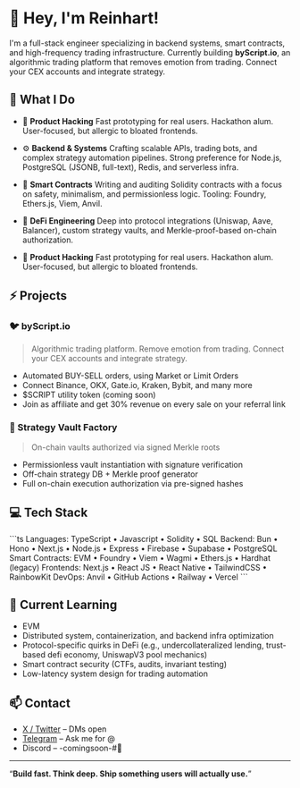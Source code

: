 # 👋 Hey, I'm Reinhart!

I'm a full-stack engineer specializing in backend systems, smart contracts, and high-frequency trading infrastructure. Currently building **byScript.io**, an algorithmic trading platform that removes emotion from trading. Connect your CEX accounts and integrate strategy.

## 🧠 What I Do

- 🧪 **Product Hacking**
  Fast prototyping for real users. Hackathon alum. User-focused, but allergic to bloated frontends.

- ⚙️ **Backend & Systems**
  Crafting scalable APIs, trading bots, and complex strategy automation pipelines. Strong preference for Node.js, PostgreSQL (JSONB, full-text), Redis, and serverless infra.

- 🔐 **Smart Contracts**
  Writing and auditing Solidity contracts with a focus on safety, minimalism, and permissionless logic. Tooling: Foundry, Ethers.js, Viem, Anvil.

- 🧬 **DeFi Engineering**
  Deep into protocol integrations (Uniswap, Aave, Balancer), custom strategy vaults, and Merkle-proof-based on-chain authorization.

- 🧪 **Product Hacking**
  Fast prototyping for real users. Hackathon alum. User-focused, but allergic to bloated frontends.

## ⚡️ Projects

<!-- ### 🐦 Tweetonium
> NFT minting via Twitter. For creators. No wallets needed.
- Mention bot listener that triggers web3 actions
- Custodial wallet infra
- Mint-on-mention + revenue sharing logic
- Built with Firestore (migrating to Postgres), Cloud Functions, and Solidity -->
### 🐦 byScript.io
> Algorithmic trading platform. Remove emotion from trading. Connect your CEX accounts and integrate strategy.
- Automated BUY-SELL orders, using Market or Limit Orders
- Connect Binance, OKX, Gate.io, Kraken, Bybit, and many more
- $SCRIPT utility token (coming soon)
- Join as affiliate and get 30% revenue on every sale on your referral link

### 🧠 Strategy Vault Factory
> On-chain vaults authorized via signed Merkle roots
- Permissionless vault instantiation with signature verification
- Off-chain strategy DB + Merkle proof generator
- Full on-chain execution authorization via pre-signed hashes

## 💻 Tech Stack

\`\`\`ts
Languages:   TypeScript • Javascript • Solidity • SQL
Backend:     Bun • Hono • Next.js • Node.js • Express • Firebase • Supabase • PostgreSQL
Smart Contracts:   EVM • Foundry • Viem • Wagmi • Ethers.js • Hardhat (legacy)
Frontends:   Next.js • React JS • React Native • TailwindCSS • RainbowKit
DevOps:      Anvil • GitHub Actions • Railway • Vercel
\`\`\`

## 🧠 Current Learning

- EVM
- Distributed system, containerization, and backend infra optimization
- Protocol-specific quirks in DeFi (e.g., undercollateralized lending, trust-based defi economy, UniswapV3 pool mechanics)
- Smart contract security (CTFs, audits, invariant testing)
- Low-latency system design for trading automation

## 📫 Contact

- [X / Twitter](https://twitter.com/reyyyn_hart) – DMs open
- [Telegram](https://t.me/reinhartsamuel) – Ask me for @
- Discord – -comingsoon-#🧠

---

“**Build fast. Think deep. Ship something users will actually use.**”
